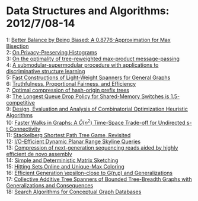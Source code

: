 # Data Structures and Algorithms: 2012/7/08-14  
1: [Better Balance by Being Biased: A 0.8776-Approximation for Max Bisection](https://doi.org/10.48550/arXiv.1205.0458)  
2: [On Privacy-Preserving Histograms](https://doi.org/10.48550/arXiv.1207.1371)  
3: [On the optimality of tree-reweighted max-product message-passing](https://doi.org/10.48550/arXiv.1207.1395)  
4: [A submodular-supermodular procedure with applications to discriminative  structure learning](https://doi.org/10.48550/arXiv.1207.1404)  
5: [Fast Constructions of Light-Weight Spanners for General Graphs](https://doi.org/10.48550/arXiv.1207.1668)  
6: [Truthfulness, Proportional Fairness, and Efficiency](https://doi.org/10.48550/arXiv.1203.4627)  
7: [Optimal compression of hash-origin prefix trees](https://doi.org/10.48550/arXiv.1206.4555)  
8: [The Longest Queue Drop Policy for Shared-Memory Switches is  1.5-competitive](https://doi.org/10.48550/arXiv.1207.1141)  
9: [Design, Evaluation and Analysis of Combinatorial Optimization Heuristic  Algorithms](https://doi.org/10.48550/arXiv.1207.1794)  
10: [Faster Walks in Graphs: A $\tilde O(n^2)$ Time-Space Trade-off for  Undirected s-t Connectivity](https://doi.org/10.48550/arXiv.1204.1136)  
11: [Stackelberg Shortest Path Tree Game, Revisited](https://doi.org/10.48550/arXiv.1207.2317)  
12: [I/O-Efficient Dynamic Planar Range Skyline Queries](https://doi.org/10.48550/arXiv.1207.2341)  
13: [Compression of next-generation sequencing reads aided by highly  efficient de novo assembly](https://doi.org/10.48550/arXiv.1207.2424)  
14: [Simple and Deterministic Matrix Sketching](https://doi.org/10.48550/arXiv.1206.0594)  
15: [Hitting Sets Online and Unique-Max Coloring](https://doi.org/10.48550/arXiv.1207.2598)  
16: [Efficient Generation \epsilon-close to G(n,p) and Generalizations](https://doi.org/10.48550/arXiv.1204.5834)  
17: [Collective Additive Tree Spanners of Bounded Tree-Breadth Graphs with  Generalizations and Consequences](https://doi.org/10.48550/arXiv.1207.2506)  
18: [Search Algorithms for Conceptual Graph Databases](https://doi.org/10.48550/arXiv.1207.2837)  
